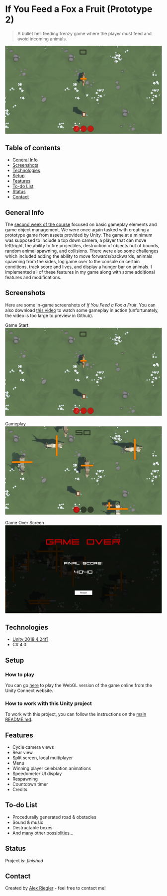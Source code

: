 # If You Feed a Fox a Fruit (Prototype 2)
> A bullet hell feeding frenzy game where the player must feed and avoid incoming animals.

![Game Start](./Screenshots/gameStart00.PNG)

## Table of contents
* [General Info](#general-info)
* [Screenshots](#screenshots)
* [Technologies](#technologies)
* [Setup](#setup)
* [Features](#features)
* [To-do List](#to-do-list)
* [Status](#status)
* [Contact](#contact)

## General Info
The [second week of the course](https://learn.unity.com/tutorial/week-2-basic-gameplay-jul-20-jul-24?uv=2018.4&courseId=5ed163d8edbc2a0969cd1ded "Week 2 - Basic Gameplay: Jul 20 - Jul 24 | Unity Learn") focused on basic gameplay elements and game object management. We were once again tasked with creating a prototype game from assets provided by Unity. The game at a minimum was supposed to include a top down camera, a player that can move left/right, the ability to fire projectiles, destruction of objects out of bounds, random animal spawning, and collisions. There were also some challenges which included adding the ability to move forwards/backwards, animals spawning from the sides, log game over to the console on certain conditions, track score and lives, and display a hunger bar on animals. I implemented all of these features in my game along with some additional features and modifications.

## Screenshots
Here are some in-game screenshots of _If You Feed a Fox a Fruit_. You can also download [this video](./Videos/gameplay00.mp4) to watch some gameplay in action (unfortunately, the video is too large to preview in Github).

Game Start
![Game Start](./Screenshots/gameStart00.PNG)

Gameplay
![Gameplay](./Screenshots/gameplay00.PNG)

Game Over Screen
![End of the game](./Screenshots/highscore00.PNG)

## Technologies
* [Unity 2018.4.24f1](https://unity3d.com/unity/qa/lts-releases "LTS Releases - Unity")
* C# 4.0

## Setup
### How to play
You can go [here](https://connect.unity.com/mg/other/drag-race-prototype-1 "Drag Race (Prototype 1) - Unity Connect") to play the WebGL version of the game online from the Unity Connect website.

### How to work with this Unity project
To work with this project, you can follow the instructions on the [main README.md](../README.md#how-to-work-with-the-unity-projects).

## Features
* Cycle camera views
* Rear view
* Split screen, local multiplayer
* Menu
* Winning player celebration animations
* Speedometer UI display
* Respawning
* Countdown timer
* Credits

## To-do List
* Procedurally generated road & obstacles
* Sound & music
* Destructable boxes
* And many other possiblities...

## Status
Project is: _finished_

## Contact
Created by [Alex Riegler](https://www.linkedin.com/in/alexander-riegler/ "Alexander Riegler | LinkedIn") - feel free to contact me!
